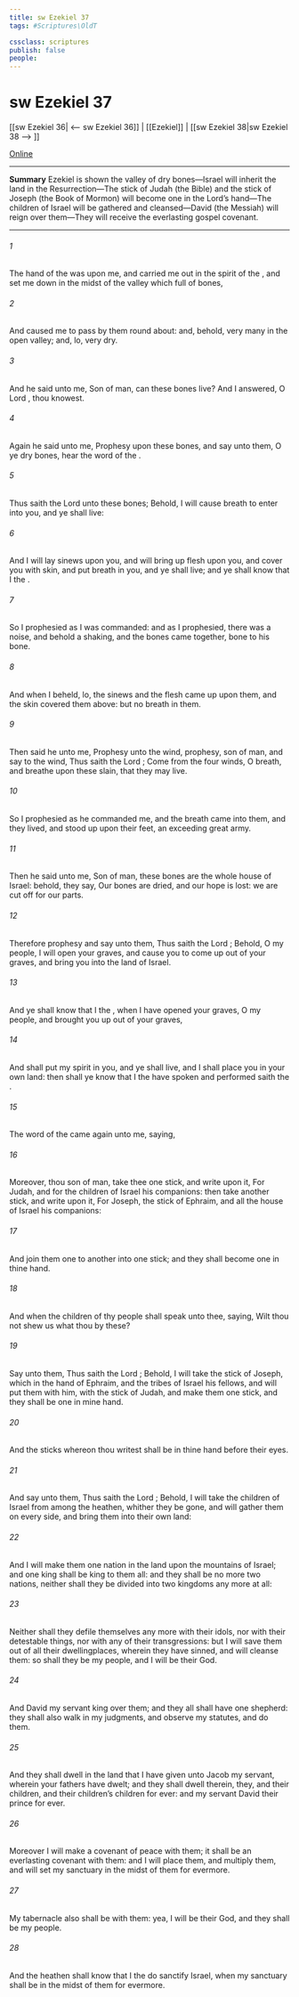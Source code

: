 ```yaml
---
title: sw Ezekiel 37
tags: #Scriptures\OldT

cssclass: scriptures
publish: false
people:
---
```


# sw Ezekiel 37
[[sw Ezekiel 36| <-- sw Ezekiel 36]] | [[Ezekiel]] | [[sw Ezekiel 38|sw Ezekiel 38 --> ]]

[Online](https://churchofjesuschrist.org/study/scriptures/ot/ezek/37?lang=eng)

---
__Summary__
Ezekiel is shown the valley of dry bones—Israel will inherit the land in the Resurrection—The stick of Judah (the Bible) and the stick of Joseph (the Book of Mormon) will become one in the Lord’s hand—The children of Israel will be gathered and cleansed—David (the Messiah) will reign over them—They will receive the everlasting gospel covenant.

---
###### 1 
The hand of the  was upon me, and carried me out in the spirit of the , and set me down in the midst of the valley which  full of bones,

###### 2 
And caused me to pass by them round about: and, behold,  very many in the open valley; and, lo,  very dry.

###### 3 
And he said unto me, Son of man, can these bones live? And I answered, O Lord , thou knowest.

###### 4 
Again he said unto me, Prophesy upon these bones, and say unto them, O ye dry bones, hear the word of the .

###### 5 
Thus saith the Lord  unto these bones; Behold, I will cause breath to enter into you, and ye shall live:

###### 6 
And I will lay sinews upon you, and will bring up flesh upon you, and cover you with skin, and put breath in you, and ye shall live; and ye shall know that I  the .

###### 7 
So I prophesied as I was commanded: and as I prophesied, there was a noise, and behold a shaking, and the bones came together, bone to his bone.

###### 8 
And when I beheld, lo, the sinews and the flesh came up upon them, and the skin covered them above: but  no breath in them.

###### 9 
Then said he unto me, Prophesy unto the wind, prophesy, son of man, and say to the wind, Thus saith the Lord ; Come from the four winds, O breath, and breathe upon these slain, that they may live.

###### 10 
So I prophesied as he commanded me, and the breath came into them, and they lived, and stood up upon their feet, an exceeding great army.

###### 11 
Then he said unto me, Son of man, these bones are the whole house of Israel: behold, they say, Our bones are dried, and our hope is lost: we are cut off for our parts.

###### 12 
Therefore prophesy and say unto them, Thus saith the Lord ; Behold, O my people, I will open your graves, and cause you to come up out of your graves, and bring you into the land of Israel.

###### 13 
And ye shall know that I  the , when I have opened your graves, O my people, and brought you up out of your graves,

###### 14 
And shall put my spirit in you, and ye shall live, and I shall place you in your own land: then shall ye know that I the  have spoken  and performed  saith the .

###### 15 
The word of the  came again unto me, saying,

###### 16 
Moreover, thou son of man, take thee one stick, and write upon it, For Judah, and for the children of Israel his companions: then take another stick, and write upon it, For Joseph, the stick of Ephraim, and  all the house of Israel his companions:

###### 17 
And join them one to another into one stick; and they shall become one in thine hand.

###### 18 
And when the children of thy people shall speak unto thee, saying, Wilt thou not shew us what thou  by these?

###### 19 
Say unto them, Thus saith the Lord ; Behold, I will take the stick of Joseph, which  in the hand of Ephraim, and the tribes of Israel his fellows, and will put them with him,  with the stick of Judah, and make them one stick, and they shall be one in mine hand.

###### 20 
And the sticks whereon thou writest shall be in thine hand before their eyes.

###### 21 
And say unto them, Thus saith the Lord ; Behold, I will take the children of Israel from among the heathen, whither they be gone, and will gather them on every side, and bring them into their own land:

###### 22 
And I will make them one nation in the land upon the mountains of Israel; and one king shall be king to them all: and they shall be no more two nations, neither shall they be divided into two kingdoms any more at all:

###### 23 
Neither shall they defile themselves any more with their idols, nor with their detestable things, nor with any of their transgressions: but I will save them out of all their dwellingplaces, wherein they have sinned, and will cleanse them: so shall they be my people, and I will be their God.

###### 24 
And David my servant  king over them; and they all shall have one shepherd: they shall also walk in my judgments, and observe my statutes, and do them.

###### 25 
And they shall dwell in the land that I have given unto Jacob my servant, wherein your fathers have dwelt; and they shall dwell therein,  they, and their children, and their children’s children for ever: and my servant David  their prince for ever.

###### 26 
Moreover I will make a covenant of peace with them; it shall be an everlasting covenant with them: and I will place them, and multiply them, and will set my sanctuary in the midst of them for evermore.

###### 27 
My tabernacle also shall be with them: yea, I will be their God, and they shall be my people.

###### 28 
And the heathen shall know that I the  do sanctify Israel, when my sanctuary shall be in the midst of them for evermore.

